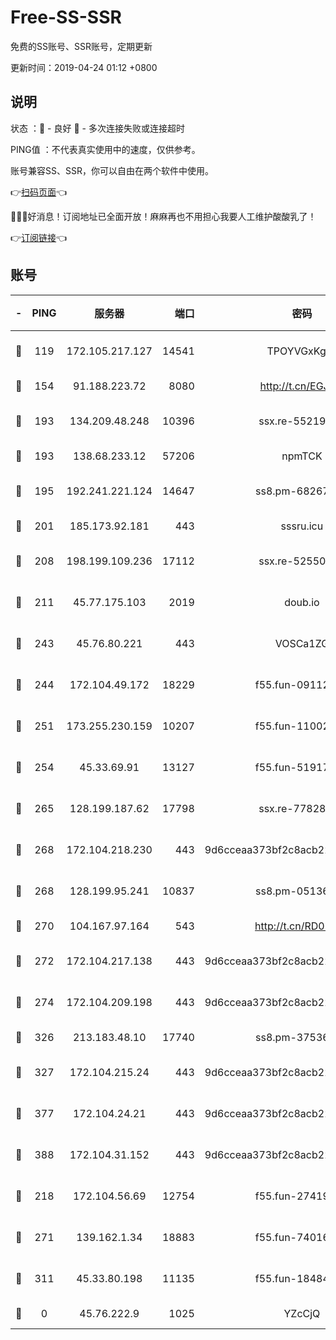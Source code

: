 # Free-SS-SSR

免费的SS账号、SSR账号，定期更新

更新时间：2019-04-24 01:12 +0800

## 说明

状态     ：🙂 - 良好 🙁 - 多次连接失败或连接超时

PING值   ：不代表真实使用中的速度，仅供参考。

账号兼容SS、SSR，你可以自由在两个软件中使用。

👉[扫码页面](https://liesauer.github.io/Free-SS-SSR/)👈

🎉🎉🎉好消息！订阅地址已全面开放！麻麻再也不用担心我要人工维护酸酸乳了！

👉[订阅链接](https://www.liesauer.net/yogurt/subscribe?ACCESS_TOKEN=DAYxR3mMaZAsaqUb)👈

## 账号

|-|PING|服务器|端口|密码|加密方式|区域|
|:----:|:----:|:-----:|-----:|:----:|:----:|:----:|
|🙂|119|172.105.217.127|14541|TPOYVGxKglpi|aes-256-cfb|JP|
|🙂|154|91.188.223.72|8080|http://t.cn/EGJIyrl|rc4-md5|RU|
|🙂|193|134.209.48.248|10396|ssx.re-55219751|aes-256-cfb|US|
|🙂|193|138.68.233.12|57206|npmTCK|rc4-md5|US|
|🙂|195|192.241.221.124|14647|ss8.pm-68267286|aes-256-cfb|US|
|🙂|201|185.173.92.181|443|sssru.icu|rc4-md5|RU|
|🙂|208|198.199.109.236|17112|ssx.re-52550724|aes-256-cfb|US|
|🙂|211|45.77.175.103|2019|doub.io|aes-128-ctr|SG|
|🙂|243|45.76.80.221|443|VOSCa1ZG|aes-256-cfb|DE|
|🙂|244|172.104.49.172|18229|f55.fun-09112326|aes-256-cfb|SG|
|🙂|251|173.255.230.159|10207|f55.fun-11002596|aes-256-cfb|US|
|🙂|254|45.33.69.91|13127|f55.fun-51917148|aes-256-cfb|US|
|🙂|265|128.199.187.62|17798|ssx.re-77828825|aes-256-cfb|SG|
|🙂|268|172.104.218.230|443|9d6cceaa373bf2c8acb22e60b6a58be6|aes-256-cfb|US|
|🙂|268|128.199.95.241|10837|ss8.pm-05136377|aes-256-cfb|SG|
|🙂|270|104.167.97.164|543|http://t.cn/RD0D7sx|rc4-md5|CA|
|🙂|272|172.104.217.138|443|9d6cceaa373bf2c8acb22e60b6a58be6|aes-256-cfb|US|
|🙂|274|172.104.209.198|443|9d6cceaa373bf2c8acb22e60b6a58be6|aes-256-cfb|US|
|🙂|326|213.183.48.10|17740|ss8.pm-37536605|rc4-md5|RU|
|🙂|327|172.104.215.24|443|9d6cceaa373bf2c8acb22e60b6a58be6|aes-256-cfb|US|
|🙂|377|172.104.24.21|443|9d6cceaa373bf2c8acb22e60b6a58be6|aes-256-cfb|US|
|🙂|388|172.104.31.152|443|9d6cceaa373bf2c8acb22e60b6a58be6|aes-256-cfb|US|
|🙂|218|172.104.56.69|12754|f55.fun-27419947|aes-256-cfb|SG|
|🙂|271|139.162.1.34|18883|f55.fun-74016666|aes-256-cfb|SG|
|🙂|311|45.33.80.198|11135|f55.fun-18484831|aes-256-cfb|US|
|🙁|0|45.76.222.9|1025|YZcCjQ|rc4-md5|JP|
